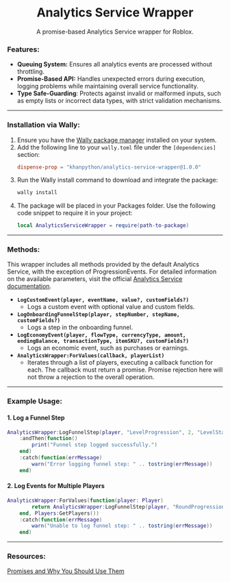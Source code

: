 <div align="center">
	<h1>Analytics Service Wrapper</h1>
  <p>A promise-based Analytics Service wrapper for Roblox.</p>
</div>


### Features:

- **Queuing System:** Ensures all analytics events are processed without throttling.
- **Promise-Based API:** Handles unexpected errors during execution, logging problems while maintaining overall service functionality.
- **Type Safe-Guarding**: Protects against invalid or malformed inputs, such as empty lists or incorrect data types, with strict validation mechanisms.

---

### Installation via Wally:

1. Ensure you have the [Wally package manager](https://github.com/UpliftGames/wally) installed on your system.
2. Add the following line to your `wally.toml` file under the `[dependencies]` section:
   ```toml
   dispense-prop = "khanpython/analytics-service-wrapper@1.0.0"
   ```
3. Run the Wally install command to download and integrate the package:
    ```bash
    wally install
    ```
4. The package will be placed in your Packages folder. Use the following code snippet to require it in your project:
    ```lua
    local AnalyticsServiceWrapper = require(path-to-package)
    ```

---


### Methods:

This wrapper includes all methods provided by the default Analytics Service, with the exception of ProgressionEvents. For detailed information on the available parameters, visit the official [Analytics Service documentation](https://create.roblox.com/docs/reference/engine/classes/AnalyticsService#summary).

- **`LogCustomEvent(player, eventName, value?, customFields?)`**
  - Logs a custom event with optional value and custom fields.
- **`LogOnboardingFunnelStep(player, stepNumber, stepName, customFields?)`**
  - Logs a step in the onboarding funnel.
- **`LogEconomyEvent(player, flowType, currencyType, amount, endingBalance, transactionType, itemSKU?, customFields?)`**
  - Logs an economic event, such as purchases or earnings.
- **`AnalyticsWrapper:ForValues(callback, playerList)`**
  - Iterates through a list of players, executing a callback function for each. The callback must return a promise. Promise rejection here will not throw a rejection to the overall operation.
---

### Example Usage:

#### 1. Log a Funnel Step

```lua
AnalyticsWrapper:LogFunnelStep(player, "LevelProgression", 2, "LevelStart")
    :andThen(function()
        print("Funnel step logged successfully.")
    end)
    :catch(function(errMessage)
        warn("Error logging funnel step: " .. tostring(errMessage))
    end)
```

#### 2. Log Events for Multiple Players

```lua
AnalyticsWrapper:ForValues(function(player: Player)
        return AnalyticsWrapper:LogFunnelStep(player, "RoundProgression", 1, "Lobby")
    end, Players:GetPlayers())
    :catch(function(errMessage)
        warn("Unable to log funnel step: " .. tostring(errMessage))
    end)
```

---
### Resources:

[Promises and Why You Should Use Them](https://devforum.roblox.com/t/promises-and-why-you-should-use-them/350825)
